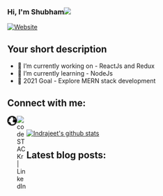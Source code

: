 ### Hi, I'm Shubham<img src="https://media.giphy.com/media/hvRJCLFzcasrR4ia7z/giphy.gif" width="25px">
[![Website](https://img.shields.io/badge/Text-Text-green?style=flat-square)](https://google.com)

## Your short description
- 🔭 I’m currently working on - ReactJs and Redux
- 🌱 I’m currently learning - NodeJs
- 🥅 2021 Goal - Explore MERN stack development

<!-- ❔❔❔❔ means username in below README.md -->
<!-- Also feel free to update second URL to any URL -->

## Connect with me:
[<img align="left" alt="codeSTACKr.com" width="22px" src="https://raw.githubusercontent.com/iconic/open-iconic/master/svg/globe.svg" />][website]
[<img align="left" alt="codeSTACKr | LinkedIn" width="22px" src="https://cdn.jsdelivr.net/npm/simple-icons@v3/icons/linkedin.svg" />][linkedin]
<br />

[![Indrajeet's github stats](https://github-readme-stats.vercel.app/api?username=shubham-pal-au9&count_private=true&include_all_commits=true&theme=radical)](https://google.com)

<!-- Optional if you have blogs -->
## Latest blog posts:
<!-- BLOG-POST-LIST:START -->
<!-- BLOG-POST-LIST:END -->

<!-- This section you create this variables that are used above -->
[website]: https://shubham-pal-au9.github.io/Portfolio-website.github.io/
[linkedin]: https://www.linkedin.com/in/shubham-pal-a5b047169

